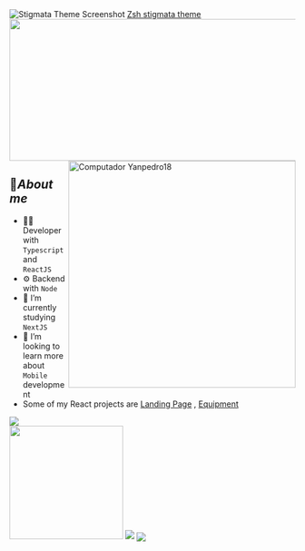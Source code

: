  
   
<img src="https://github.com/VLtim43/VLtim43/assets/69370181/2f3bc66b-a513-4777-bc53-e4d62e1e09d8" alt="Stigmata Theme Screenshot">
<a href="https://github.com/VLtim43/stigmata.zsh-theme">Zsh stigmata theme</a>


<img src="./ezgif.com-gif-maker.gif"  width="1000px" height="250px"> 
<img src="https://www.alura.com.br/assets/img/imersoes/carreira-tech/submarino-recorte-2-red.1598018822.png" min-width="400px" max-width="400px" width="400px" align="right" alt="Computador Yanpedro18">

<h2>📇<i>About me</i></h2>

- 👨‍💻 Developer with `Typescript` and `ReactJS`
- ⚙️ Backend with `Node` 
- 🔭 I’m currently studying `NextJS`
- 👯 I’m looking to learn more about `Mobile` development
- Some of my React projects are <a href="https://snazzy-boba-3f2ddb.netlify.app/">Landing Page</a> , <a href="https://aiko-frontend.onrender.com/">Equipment</a>




<img align="center" src="https://github-readme-activity-graph.vercel.app/graph?username=VLtim43&theme=dracula&hide_border=true&show_icons=true"/> 
<br>          



<a href="https://github.com/anuraghazra/github-readme-stats">
  <img height=200  src="https://github-readme-stats-nu-six-36.vercel.app/api?username=VLtim43&theme=transparent&hide_border=true&rank_icon=github" /></a>
  <img src="https://github-readme-stats-nu-six-36.vercel.app/api/wakatime?username=VLtim43&layout=compact&theme=transparent&hide_border=true" />

</a>

<a href="https://github.com/anuraghazra/github-readme-stats">
    <img  align="center" src="https://github-readme-stats-nu-six-36.vercel.app/api/top-langs?username=VLtim43&layout=donut-vertical&langs_count=10&card_width=320&theme=transparent&hide_border=true" />

</a>
